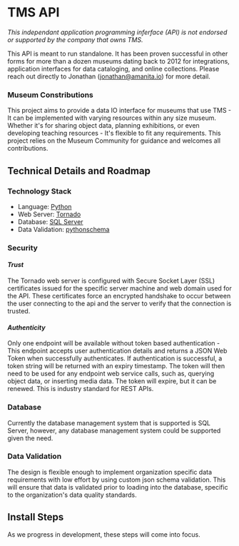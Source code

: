 # TMS API
_This independant application programming inferface (API) is not endorsed or supported by the company that owns TMS._

This API is meant to run standalone. It has been proven successful in other forms for more than a dozen museums dating back to 2012 for integrations, application interfaces for data cataloging, and online collections. Please reach out directly to Jonathan (jonathan@amanita.io) for more detail.

### Museum Constributions
This project aims to provide a data IO interface for museums that use TMS - It can be implemented with varying resources within any size museum. Whether it's for sharing object data, planning exhibitions, or even developing teaching resources - It's flexible to fit any requirements. This project relies on the Museum Community for guidance and welcomes all contributions. 

## Technical Details and Roadmap

### Technology Stack
- Language: [Python](https://www.python.org/)
- Web Server: [Tornado](https://www.tornadoweb.org/en/stable/)
- Database: [SQL Server](https://www.microsoft.com/en-us/sql-server)
- Data Validation: [pythonschema](https://python-jsonschema.readthedocs.io/en/stable/)

  
### Security
#### _Trust_
The Tornado web server is configured with Secure Socket Layer (SSL) certificates issued for the specific server machine and web domain used for the API. These certificates force an encrypted handshake to occur between the user connecting to the api and the server to verify that the connection is trusted.
#### _Authenticity_
Only one endpoint will be available without token based authentication - This endpoint accepts user authentication details and returns a JSON Web Token when successfully authenticates. If authentication is successful, a token string will be returned with an expiry timestamp. The token will then need to be used for any endpoint web service calls, such as, querying object data, or inserting media data. The token will expire, but it can be renewed. This is industry standard for REST APIs.

### Database
Currently the database management system that is supported is SQL Server, however, any database management system could be supported given the need. 

### Data Validation
The design is flexible enough to implement organization specific data requirements with low effort by using custom json schema validation. This will ensure that data is validated prior to loading into the database, specific to the organization's data quality standards.


## Install Steps
As we progress in development, these steps will come into focus.


